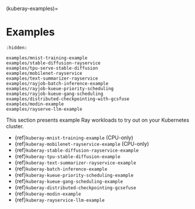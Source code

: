 (kuberay-examples)=

# Examples

```{toctree}
:hidden:

examples/mnist-training-example
examples/stable-diffusion-rayservice
examples/tpu-serve-stable-diffusion
examples/mobilenet-rayservice
examples/text-summarizer-rayservice
examples/rayjob-batch-inference-example
examples/rayjob-kueue-priority-scheduling
examples/rayjob-kueue-gang-scheduling
examples/distributed-checkpointing-with-gcsfuse
examples/modin-example
examples/rayserve-llm-example
```


This section presents example Ray workloads to try out on your Kubernetes cluster.

- {ref}`kuberay-mnist-training-example` (CPU-only)
- {ref}`kuberay-mobilenet-rayservice-example` (CPU-only)
- {ref}`kuberay-stable-diffusion-rayservice-example`
- {ref}`kuberay-tpu-stable-diffusion-example`
- {ref}`kuberay-text-summarizer-rayservice-example`
- {ref}`kuberay-batch-inference-example`
- {ref}`kuberay-kueue-priority-scheduling-example`
- {ref}`kuberay-kueue-gang-scheduling-example`
- {ref}`kuberay-distributed-checkpointing-gcsefuse`
- {ref}`kuberay-modin-example`
- {ref}`kuberay-rayservice-llm-example`
